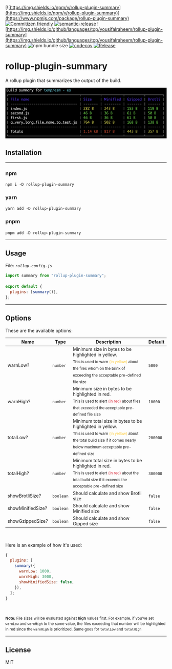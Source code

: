 [![https://img.shields.io/npm/v/rollup-plugin-summary](https://img.shields.io/npm/v/rollup-plugin-summary)](https://www.npmjs.com/package/rollup-plugin-summary)
[![Commitizen friendly](https://img.shields.io/badge/commitizen-friendly-brightgreen.svg)](http://commitizen.github.io/cz-cli/)
[![semantic-release](https://img.shields.io/badge/%20%20%F0%9F%93%A6%F0%9F%9A%80-semantic--release-e10079.svg)](https://github.com/semantic-release/semantic-release)
![https://img.shields.io/github/languages/top/yousifalraheem/rollup-plugin-summary](https://img.shields.io/github/languages/top/yousifalraheem/rollup-plugin-summary)
![npm bundle size](https://img.shields.io/bundlephobia/minzip/rollup-plugin-summary)
[![codecov](https://codecov.io/gh/yousifalraheem/rollup-plugin-summary/branch/master/graph/badge.svg)](https://codecov.io/gh/yousifalraheem/rollup-plugin-summary)
[![Release](https://github.com/yousifalraheem/rollup-plugin-summary/actions/workflows/release.yml/badge.svg)](https://github.com/yousifalraheem/rollup-plugin-summary/actions/workflows/release.yml)

# rollup-plugin-summary

A rollup plugin that summarizes the output of the build.

<img src="assets/sample_output.png" alt="Sample output" />

## Installation

<hr/>

### npm

```terminal
npm i -D rollup-plugin-summary
```

### yarn

```terminal
yarn add -D rollup-plugin-summary
```

### pnpm

```terminal
pnpm add -D rollup-plugin-summary
```

<hr/>

## Usage

File: _`rollup.config.js`_

```javascript
import summary from "rollup-plugin-summary";

export default {
  plugins: [summary()],
};
```



<hr/>

## Options

These are the available options:

| Name              | Type      | Description                                                                                                                                                                                                                          | Default  |
| ----------------- | --------- | ------------------------------------------------------------------------------------------------------------------------------------------------------------------------------------------------------------------------------------ | -------- |
| warnLow?          | `number`  | Minimum size in bytes to be highlighted in yellow.<br><sub>This is used to warn <span style="color: #ffcd39;">(in yellow)</span> about the files whom on the brink of exceeding the acceptable pre-defined file size</sub>           | `5000`   |
| warnHigh?         | `number`  | Minimum size in bytes to be highlighted in red.<br><sub>This is used to alert <span style="color: #dc3545;">(in red)</span> about files that exceeded the acceptable pre-defined file size</sub>                                     | `10000`  |
| totalLow?         | `number`  | Minimum total size in bytes to be highlighted in yellow.<br><sub>This is used to warn <span style="color: #ffcd39;">(in yellow)</span> about the total build size if it comes nearly below maximum acceptable pre-defined size</sub> | `200000` |
| totalHigh?        | `number`  | Minimum total size in bytes to be highlighted in red.<br><sub>This is used to alert <span style="color: #dc3545;">(in red)</span> about the total build size if it exceeds the acceptable pre-defined size</sub>                     | `300000` |
| showBrotliSize?   | `boolean` | Should calculate and show Brotli size                                                                                                                                                                                                | `false`  |
| showMinifiedSize? | `boolean` | Should calculate and show Minified size                                                                                                                                                                                              | `false`  |
| showGzippedSize?  | `boolean` | Should calculate and show Gipped size                                                                                                                                                                                                | `false`  |

<br/>

Here is an example of how it's used:

```javascript
{
  plugins: [
    summary({
      warnLow: 1000,
      warnHigh: 3000,
      showMinifiedSize: false,
    }),
  ];
}
```

<br/>

<small>**Note:** File sizes will be evaluated against **high** values first. For example, if you've set `warnLow`
and `warnHigh` to the same value, the files exceeding that number will be highlighted in red since the `warnHigh` is
prioritized. Same goes for `totalLow` and `totalHigh`</small>

<hr/>

## License

MIT